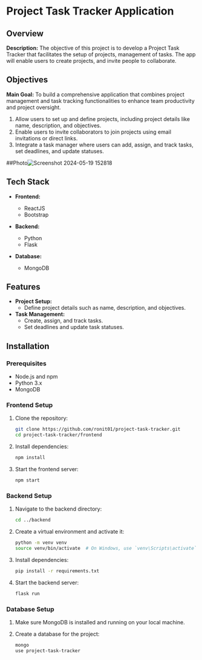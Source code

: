 # Project Task Tracker Application

## Overview

**Description:**
The objective of this project is to develop a Project Task Tracker that facilitates the setup of projects, management of tasks. The app will enable users to create projects, and invite people to collaborate.

## Objectives

**Main Goal:**
To build a comprehensive application that combines project management and task tracking functionalities to enhance team productivity and project oversight.

1. Allow users to set up and define projects, including project details like name, description, and objectives.
2. Enable users to invite collaborators to join projects using email invitations or direct links.
3. Integrate a task manager where users can add, assign, and track tasks, set deadlines, and update statuses.

##Photo![Screenshot 2024-05-19 152818](https://github.com/ronit01/Project-task-tracker/assets/91108281/fcdf69da-aecf-468a-9cbe-92f33780c660)




## Tech Stack

- **Frontend:**
  - ReactJS
  - Bootstrap

- **Backend:**
  - Python
  - Flask

- **Database:**
  - MongoDB

## Features

- **Project Setup:**
  - Define project details such as name, description, and objectives.
- **Task Management:**
  - Create, assign, and track tasks.
  - Set deadlines and update task statuses.

## Installation

### Prerequisites

- Node.js and npm
- Python 3.x
- MongoDB

### Frontend Setup

1. Clone the repository:
    ```bash
    git clone https://github.com/ronit01/project-task-tracker.git
    cd project-task-tracker/frontend
    ```

2. Install dependencies:
    ```bash
    npm install
    ```

3. Start the frontend server:
    ```bash
    npm start
    ```

### Backend Setup

1. Navigate to the backend directory:
    ```bash
    cd ../backend
    ```

2. Create a virtual environment and activate it:
    ```bash
    python -m venv venv
    source venv/bin/activate  # On Windows, use `venv\Scripts\activate`
    ```

3. Install dependencies:
    ```bash
    pip install -r requirements.txt
    ```

4. Start the backend server:
    ```bash
    flask run
    ```

### Database Setup

1. Make sure MongoDB is installed and running on your local machine.

2. Create a database for the project:
    ```bash
    mongo
    use project-task-tracker
    ```


